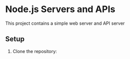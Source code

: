 # Node.js Servers and APIs

This project contains a simple web server and API server

## Setup

1. Clone the repository:
